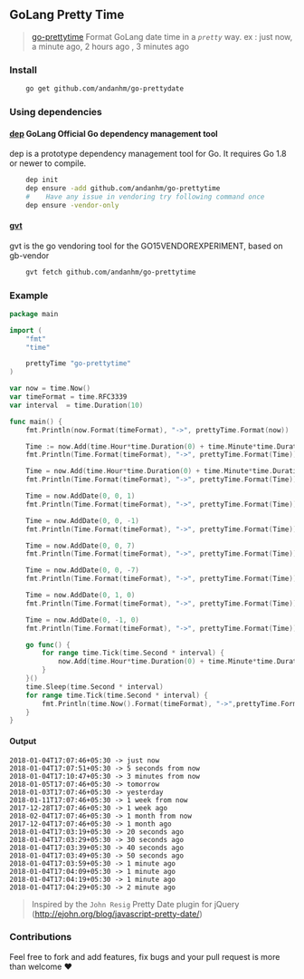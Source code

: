 ## GoLang Pretty Time

> [go-prettytime] Format GoLang date time in a *`pretty`* way. ex : just now, a minute ago, 2 hours ago , 3 minutes ago

### Install

```bash
    go get github.com/andanhm/go-prettydate
```

### Using dependencies

#### [dep] GoLang Official Go dependency management tool
dep is a prototype dependency management tool for Go. It requires Go 1.8 or newer to compile.

```bash
    dep init
    dep ensure -add github.com/andanhm/go-prettytime
    #    Have any issue in vendoring try following command once 
    dep ensure -vendor-only
```

#### [gvt]
gvt is the go vendoring tool for the GO15VENDOREXPERIMENT, based on gb-vendor

```bash
    gvt fetch github.com/andanhm/go-prettytime
```


### Example

```go
package main

import (
	"fmt"
	"time"

	prettyTime "go-prettytime"
)

var now = time.Now()
var timeFormat = time.RFC3339
var interval  = time.Duration(10)

func main() {
	fmt.Println(now.Format(timeFormat), "->", prettyTime.Format(now))

	Time := now.Add(time.Hour*time.Duration(0) + time.Minute*time.Duration(0) + time.Second*5)
	fmt.Println(Time.Format(timeFormat), "->", prettyTime.Format(Time))

	Time = now.Add(time.Hour*time.Duration(0) + time.Minute*time.Duration(3) + time.Second)
	fmt.Println(Time.Format(timeFormat), "->", prettyTime.Format(Time))

	Time = now.AddDate(0, 0, 1)
	fmt.Println(Time.Format(timeFormat), "->", prettyTime.Format(Time))

	Time = now.AddDate(0, 0, -1)
	fmt.Println(Time.Format(timeFormat), "->", prettyTime.Format(Time))

	Time = now.AddDate(0, 0, 7)
	fmt.Println(Time.Format(timeFormat), "->", prettyTime.Format(Time))

	Time = now.AddDate(0, 0, -7)
	fmt.Println(Time.Format(timeFormat), "->", prettyTime.Format(Time))

	Time = now.AddDate(0, 1, 0)
	fmt.Println(Time.Format(timeFormat), "->", prettyTime.Format(Time))

	Time = now.AddDate(0, -1, 0)
	fmt.Println(Time.Format(timeFormat), "->", prettyTime.Format(Time))

	go func() {
		for range time.Tick(time.Second * interval) {
			now.Add(time.Hour*time.Duration(0) + time.Minute*time.Duration(0) + time.Second*interval)
		}
	}()
	time.Sleep(time.Second * interval)
	for range time.Tick(time.Second * interval) {
		fmt.Println(time.Now().Format(timeFormat), "->",prettyTime.Format(now))
	}
}

```

#### Output

```
2018-01-04T17:07:46+05:30 -> just now
2018-01-04T17:07:51+05:30 -> 5 seconds from now
2018-01-04T17:10:47+05:30 -> 3 minutes from now
2018-01-05T17:07:46+05:30 -> tomorrow
2018-01-03T17:07:46+05:30 -> yesterday
2018-01-11T17:07:46+05:30 -> 1 week from now
2017-12-28T17:07:46+05:30 -> 1 week ago
2018-02-04T17:07:46+05:30 -> 1 month from now
2017-12-04T17:07:46+05:30 -> 1 month ago
2018-01-04T17:03:19+05:30 -> 20 seconds ago
2018-01-04T17:03:29+05:30 -> 30 seconds ago
2018-01-04T17:03:39+05:30 -> 40 seconds ago
2018-01-04T17:03:49+05:30 -> 50 seconds ago
2018-01-04T17:03:59+05:30 -> 1 minute ago
2018-01-04T17:04:09+05:30 -> 1 minute ago
2018-01-04T17:04:19+05:30 -> 1 minute ago
2018-01-04T17:04:29+05:30 -> 2 minute ago
```

> Inspired by the `John Resig` Pretty Date plugin for jQuery (http://ejohn.org/blog/javascript-pretty-date/)

### Contributions

Feel free to fork and add features, fix bugs and your pull request is more than welcome ❤

[dep]: <https://github.com/golang/dep>
[gvt]: <https://github.com/FiloSottile/gvt>
[go-prettytime]: <https://godoc.org/github.com/andanhm/go-prettytime>